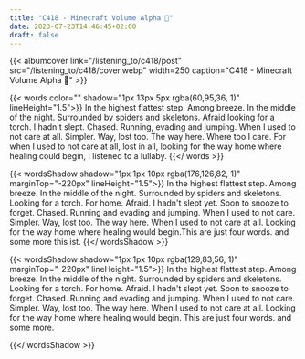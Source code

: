 ```yaml
---
title: "C418 - Minecraft Volume Alpha 🐐"
date: 2023-07-23T14:46:45+02:00
draft: false
---
```


{{< albumcover
    link="/listening_to/c418/post"
    src="/listening_to/c418/cover.webp"
    width=250
    caption="C418 - Minecraft Volume Alpha 🐐"
    >}}

{{< words color="" shadow="1px 13px 5px rgba(60,95,36, 1)" lineHeight="1.5">}}
In the highest flattest step. Among breeze. In the middle of the night. Surrounded by spiders and skeletons. Afraid looking for a torch. I hadn't slept. Chased. Running, evading and jumping. When I used to not care at all. Simpler. Way, lost too. The way here. Where too I care. For when I used to not care at all, lost in all, looking for the way home where healing could begin, I listened to a lullaby.
{{</ words >}}

{{< wordsShadow shadow="1px 1px 10px rgba(176,126,82, 1)" marginTop="-220px" lineHeight="1.5">}}
In the highest flattest step. Among breeze. In the middle of the night. Surrounded by spiders and skeletons. Looking for a torch. For home. Afraid. I hadn't slept yet. Soon to snooze to forget. Chased. Running and evading and jumping. When I used to not care. Simpler. Way, lost too. The way here. When I used to not care at all. Looking for the way home where healing would begin.This are just four words. and some more this ist.
{{</ wordsShadow >}}

{{< wordsShadow shadow="1px 1px 10px rgba(129,83,56, 1)" marginTop="-220px" lineHeight="1.5">}}
In the highest flattest step. Among breeze. In the middle of the night. Surrounded by spiders and skeletons. Looking for a torch. For home. Afraid. I hadn't slept yet. Soon to snooze to forget. Chased. Running and evading and jumping. When I used to not care. Simpler. Way, lost too. The way here. When I used to not care at all. Looking for the way home where healing would begin. This are just four words. and some more. 

{{</ wordsShadow >}}
